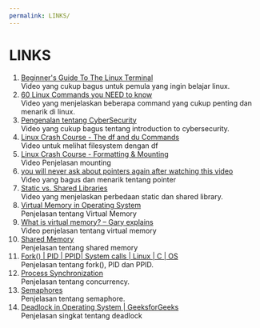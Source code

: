 ```yaml
---
permalink: LINKS/
---
```


# LINKS

1. [Beginner's Guide To The Linux Terminal](https://www.youtube.com/watch?v=s3ii48qYBxA&t=218s&pp=ygUebGludXggdGVybWluYWwgYmVnaW5uZXJzIGd1aWRl)<br>
Video yang cukup bagus untuk pemula yang ingin belajar linux.
2. [60 Linux Commands you NEED to know](https://www.youtube.com/watch?v=gd7BXuUQ91w&pp=ygUObGludXggdHV0b3JpYWw%3D)<br>
Video yang menjelaskan beberapa command yang cukup penting dan menarik di linux.
3. [Pengenalan tentang CyberSecurity](https://www.youtube.com/watch?v=z5nc9MDbvkw&pp=ygUdaW50cm9kdWN0aW9uIHRvIGN5YmVyc2VjdXJpdHk%3D)<br>
Video yang cukup bagus tentang introduction to cybersecurity.
4. [Linux Crash Course - The df and du Commands](https://www.youtube.com/watch?v=ZRs5zVv_1UU)<br>
Video untuk melihat filesystem dengan df <br>
5. [Linux Crash Course - Formatting & Mounting](https://www.youtube.com/watch?v=2Z6ouBYfZr8)<br>
Video Penjelasan mounting <br>
6. [you will never ask about pointers again after watching this video](https://www.youtube.com/watch?v=2ybLD6_2gKM)<br>
Video yang bagus dan menarik tentang pointer <br>
7. [Static vs. Shared Libraries](https://www.youtube.com/watch?v=-vp9cFQCQCo)<br>
Video yang menjelaskan perbedaan static dan shared library. <br>
8. [Virtual Memory in Operating System](https://www.geeksforgeeks.org/virtual-memory-in-operating-system/)<br>
Penjelasan tentang Virtual Memory <br>
9. [What is virtual memory? – Gary explains](https://youtu.be/2quKyPnUShQ?si=-qx1Vym732COB-DO)<br>
Video penjelasan tentang virtual memory<br>
10. [Shared Memory](https://www.tutorialspoint.com/inter_process_communication/inter_process_communication_shared_memory.htm)<br>
Penjelasan tentang shared memory<br>
11. [Fork() | PID | PPID| System calls | Linux | C | OS](https://www.youtube.com/watch?v=0LgmJMrgVNY&ab_channel=GearPath)<br>
Penjelasan tentang fork(), PID dan PPID. <br>
12. [Process Synchronization](https://www.youtube.com/watch?v=ph2awKa8r5Y)<br>
Penjelasan tentang concurrency. <br>
13. [Semaphores](https://www.youtube.com/watch?v=XDIOC2EY5JE&ab_channel=NesoAcademy)<br>
Penjelasan tentang semaphore. <br>
14. [Deadlock in Operating System | GeeksforGeeks](https://www.youtube.com/watch?v=onkWXaXAgbY&ab_channel=GeeksforGeeks)<br>
Penjelasan singkat tentang deadlock <br>
